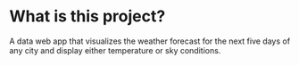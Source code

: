 # What is this project?
A data web app that visualizes the weather forecast for the next five days of any city and display either temperature or sky conditions.